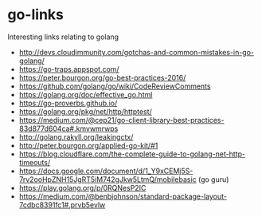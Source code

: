 # go-links
Interesting links relating to golang

  - http://devs.cloudimmunity.com/gotchas-and-common-mistakes-in-go-golang/
  - https://go-traps.appspot.com/
  - https://peter.bourgon.org/go-best-practices-2016/
  - https://github.com/golang/go/wiki/CodeReviewComments
  - https://golang.org/doc/effective_go.html
  - https://go-proverbs.github.io/
  - https://golang.org/pkg/net/http/httptest/
  - https://medium.com/@cep21/go-client-library-best-practices-83d877d604ca#.kmvwmrwps
  - http://golang.rakyll.org/leakingctx/
  - http://peter.bourgon.org/applied-go-kit/#1
  - https://blog.cloudflare.com/the-complete-guide-to-golang-net-http-timeouts/
  - https://docs.google.com/document/d/1_Y9xCEMj5S-7rv2ooHpZNH15JgRT5iM742gJkw5LtmQ/mobilebasic (go guru)
  - https://play.golang.org/p/0RQNesP2IC
  - https://medium.com/@benbjohnson/standard-package-layout-7cdbc8391fc1#.prvb5evlw
